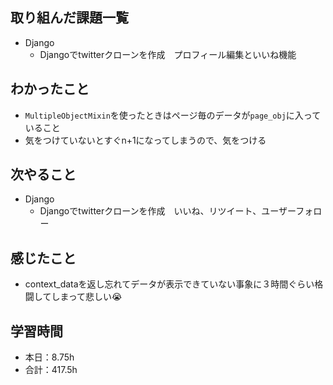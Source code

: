 ## 取り組んだ課題一覧
- Django
    - Djangoでtwitterクローンを作成　プロフィール編集といいね機能

## わかったこと
- `MultipleObjectMixin`を使ったときはページ毎のデータが`page_obj`に入っていること
- 気をつけていないとすぐn+1になってしまうので、気をつける                      

## 次やること
- Django
    - Djangoでtwitterクローンを作成　いいね、リツイート、ユーザーフォロー

## 感じたこと    
- context_dataを返し忘れてデータが表示できていない事象に３時間ぐらい格闘してしまって悲しい😭                                                                                                                                                                                                                                                                                                                                                                                                                                                                                                                                                                                                                                                                                                                                                                                       
                                                                                             
                                    
## 学習時間
- 本日：8.75h
- 合計：417.5h